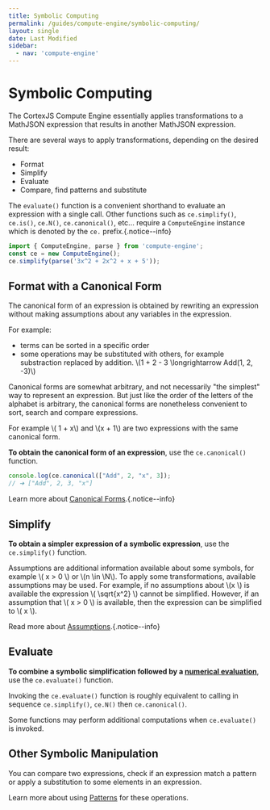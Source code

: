 ```yaml
---
title: Symbolic Computing
permalink: /guides/compute-engine/symbolic-computing/
layout: single
date: Last Modified
sidebar:
  - nav: 'compute-engine'
---
```


<script type='module'>
    import {renderMathInDocument} from '//unpkg.com/mathlive/dist/mathlive.min.mjs';
    renderMathInDocument({ 
      renderAccessibleContent: false,
      TeX: { 
        delimiters: {
          inline: [['\\(', '\\)']],
          display: [ ['$$', '$$'], ['\\[', '\\]']],
        },
        processEnvironments : false 
      },
      asciiMath: null,
    });
</script>

# Symbolic Computing

The CortexJS Compute Engine essentially applies transformations to a MathJSON
expression that results in another MathJSON expression.

There are several ways to apply transformations, depending on the desired
result:

- Format
- Simplify
- Evaluate
- Compare, find patterns and substitute


The `evaluate()` function is a convenient shorthand to evaluate an expression
with a single call. Other functions such as `ce.simplify()`, `ce.is()`, `ce.N()`, `ce.canonical()`, etc... require a `ComputeEngine` instance which is denoted by the `ce.` prefix.{.notice--info}

```ts
import { ComputeEngine, parse } from 'compute-engine';
const ce = new ComputeEngine();
ce.simplify(parse('3x^2 + 2x^2 + x + 5'));
```

## Format with a Canonical Form

The canonical form of an expression is obtained by rewriting an expression
without making assumptions about any variables in the expression.

For example:

- terms can be sorted in a specific order
- some operations may be substituted with others, for example
  substraction replaced by addition. \\(1 + 2 - 3 \longrightarrow Add(1, 2,
  -3)\\)

Canonical forms are somewhat arbitrary, and not necessarily "the simplest" way
to represent an expression. But just like the order of the letters of the
alphabet is arbitrary, the canonical forms are nonetheless convenient to sort,
search and compare expressions.

For example \\( 1 + x\\) and \\(x + 1\\) are two expressions with the same canonical form.


**To obtain the canonical form of an expression**, use the `ce.canonical()` function.

```js
console.log(ce.canonical(["Add", 2, "x", 3]);
// ➔ ["Add", 2, 3, "x"]
```

Learn more about [Canonical Forms](/guides/compute-engine/forms/).{.notice--info}

## Simplify

**To obtain a simpler expression of a symbolic expression**, use the
`ce.simplify()` function.

Assumptions are additional information available about some symbols, for example
\\( x > 0 \\) or \\(n \in \\N\\). To apply some transformations, available
assumptions may be used. For example, if no assumptions about \\(x \\) is
available the expression \\( \sqrt{x^2} \\) cannot be simplified. However, if an
assumption that \\( x > 0 \\) is available, then the expression can be
simplified to \\( x \\).

Read more about [Assumptions](/guides/compute-engine/assumptions).{.notice--info}


## Evaluate

**To combine a symbolic simplification followed by a [numerical evaluation](/guides/compute-engine/numerical-evaluation)**, use
the `ce.evaluate()` function.

Invoking the `ce.evaluate()` function is roughly equivalent to calling in sequence
`ce.simplify()`, `ce.N()` then `ce.canonical()`.

Some functions may perform additional computations when `ce.evaluate()` is 
invoked.

## Other Symbolic Manipulation

You can compare two expressions, check if an expression match a pattern or 
apply a substitution to some elements in an expression.

Learn more about using [Patterns](guides/compute-engine/patterns) for these operations.
